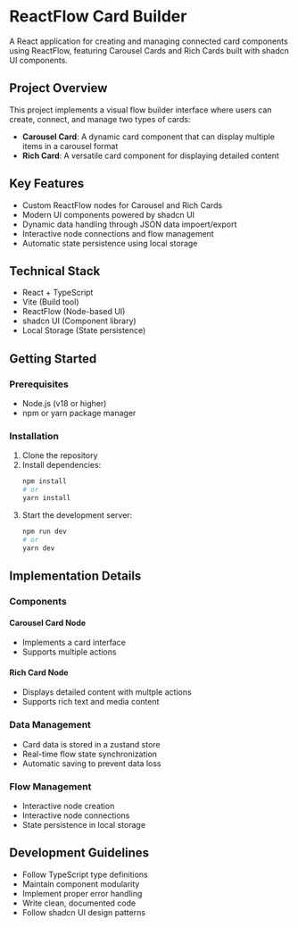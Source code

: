 # ReactFlow Card Builder

A React application for creating and managing connected card components using ReactFlow, featuring Carousel Cards and Rich Cards built with shadcn UI components.

## Project Overview

This project implements a visual flow builder interface where users can create, connect, and manage two types of cards:

- **Carousel Card**: A dynamic card component that can display multiple items in a carousel format
- **Rich Card**: A versatile card component for displaying detailed content

## Key Features

- Custom ReactFlow nodes for Carousel and Rich Cards
- Modern UI components powered by shadcn UI
- Dynamic data handling through JSON data impoert/export
- Interactive node connections and flow management
- Automatic state persistence using local storage

## Technical Stack

- React + TypeScript
- Vite (Build tool)
- ReactFlow (Node-based UI)
- shadcn UI (Component library)
- Local Storage (State persistence)

## Getting Started

### Prerequisites

- Node.js (v18 or higher)
- npm or yarn package manager

### Installation

1. Clone the repository
2. Install dependencies:
   ```bash
   npm install
   # or
   yarn install
   ```
3. Start the development server:
   ```bash
   npm run dev
   # or
   yarn dev
   ```

## Implementation Details

### Components

#### Carousel Card Node

- Implements a card interface
- Supports multiple actions

#### Rich Card Node

- Displays detailed content with multple actions
- Supports rich text and media content

### Data Management

- Card data is stored in a zustand store
- Real-time flow state synchronization
- Automatic saving to prevent data loss

### Flow Management

- Interactive node creation
- Interactive node connections
- State persistence in local storage

## Development Guidelines

- Follow TypeScript type definitions
- Maintain component modularity
- Implement proper error handling
- Write clean, documented code
- Follow shadcn UI design patterns
